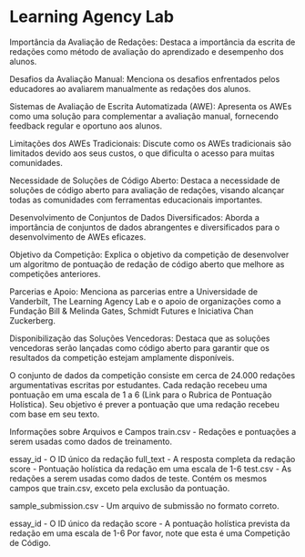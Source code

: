 # Learning Agency Lab
 
Importância da Avaliação de Redações: Destaca a importância da escrita de redações como método de avaliação do aprendizado e desempenho dos alunos.

Desafios da Avaliação Manual: Menciona os desafios enfrentados pelos educadores ao avaliarem manualmente as redações dos alunos.

Sistemas de Avaliação de Escrita Automatizada (AWE): Apresenta os AWEs como uma solução para complementar a avaliação manual, fornecendo feedback regular e oportuno aos alunos.

Limitações dos AWEs Tradicionais: Discute como os AWEs tradicionais são limitados devido aos seus custos, o que dificulta o acesso para muitas comunidades.

Necessidade de Soluções de Código Aberto: Destaca a necessidade de soluções de código aberto para avaliação de redações, visando alcançar todas as comunidades com ferramentas educacionais importantes.

Desenvolvimento de Conjuntos de Dados Diversificados: Aborda a importância de conjuntos de dados abrangentes e diversificados para o desenvolvimento de AWEs eficazes.

Objetivo da Competição: Explica o objetivo da competição de desenvolver um algoritmo de pontuação de redação de código aberto que melhore as competições anteriores.

Parcerias e Apoio: Menciona as parcerias entre a Universidade de Vanderbilt, The Learning Agency Lab e o apoio de organizações como a Fundação Bill & Melinda Gates, Schmidt Futures e Iniciativa Chan Zuckerberg.

Disponibilização das Soluções Vencedoras: Destaca que as soluções vencedoras serão lançadas como código aberto para garantir que os resultados da competição estejam amplamente disponíveis.





O conjunto de dados da competição consiste em cerca de 24.000 redações argumentativas escritas por estudantes. Cada redação recebeu uma pontuação em uma escala de 1 a 6 (Link para o Rubrica de Pontuação Holística). Seu objetivo é prever a pontuação que uma redação recebeu com base em seu texto.

Informações sobre Arquivos e Campos
train.csv - Redações e pontuações a serem usadas como dados de treinamento.

essay_id - O ID único da redação
full_text - A resposta completa da redação
score - Pontuação holística da redação em uma escala de 1-6
test.csv - As redações a serem usadas como dados de teste. Contém os mesmos campos que train.csv, exceto pela exclusão da pontuação.

sample_submission.csv - Um arquivo de submissão no formato correto.

essay_id - O ID único da redação
score - A pontuação holística prevista da redação em uma escala de 1-6
Por favor, note que esta é uma Competição de Código.

